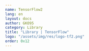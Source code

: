 ```yaml
---
name: TensorFlow2
lang: en
layout: docs
author: GKO95
category: Library
title: "Library | TensorFlow"
logo: "/assets/img/res/logo-tf2.png"
order: 0x12
---
```


